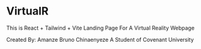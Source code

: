 # VirtualR

This is React + Tailwind + Vite Landing Page For A Virtual Reality Webpage

Created By: Amanze Bruno Chinaenyeze
A Student of Covenant University
